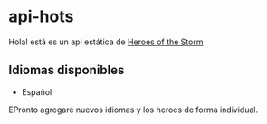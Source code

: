 # api-hots

Hola! está es un api estática de [Heroes of the Storm](https://heroesofthestorm.com/)

## Idiomas disponibles

- Español

EPronto agregaré nuevos idiomas y los heroes de forma individual.
